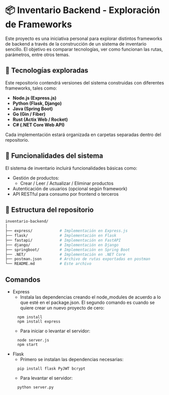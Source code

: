 # 📦 Inventario Backend - Exploración de Frameworks

Este proyecto es una iniciativa personal para explorar distintos frameworks de backend a través de la construcción de un sistema de inventario sencillo. El objetivo es comparar tecnologías, ver como funcionan las rutas, parámetros, entre otros temas.

## 🚀 Tecnologías exploradas

Este repositorio contendrá versiones del sistema construidas con diferentes frameworks, tales como:

- **Node.js (Express.js)**
- **Python (Flask, Django)**
- **Java (Spring Boot)**
- **Go (Gin / Fiber)**
- **Rust (Actix Web / Rocket)**
- **C# (.NET Core Web API)**

Cada implementación estará organizada en carpetas separadas dentro del repositorio.

## 🧾 Funcionalidades del sistema

El sistema de inventario incluirá funcionalidades básicas como:

- Gestión de productos:
  - Crear / Leer / Actualizar / Eliminar productos
- Autenticación de usuarios (opcional según framework)
- API RESTful para consumo por frontend o terceros

## 📁 Estructura del repositorio

```bash
inventario-backend/
│
├── express/            # Implementación en Express.js
├── flask/              # Implementación en Flask
├── fastapi/            # Implementación en FastAPI
├── django/             # Implementación en Django
├── springboot/         # Implementación en Spring Boot
├── .NET/               # Implementación en .NET Core
├── postman.json        # Archivo de rutas exportadas en postman
└── README.md           # Este archivo
```

## Comandos

- Express
  - Instala las dependencias creando el node_modules de acuerdo a lo que esté en el package.json. El segundo comando es cuando se quiere crear un nuevo proyecto de cero:
  ```
    npm install
    npm install express
  ```
  - Para iniciar o levantar el servidor:
  ```
    node server.js
    npm start
  ```
- Flask
  - Primero se instalan las dependencias necesarias:
  ```
    pip install flask PyJWT bcrypt
  ```
  - Para levantar el servidor:
  ```
    python server.py
  ```